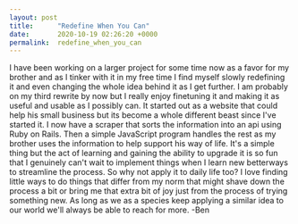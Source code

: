 ```yaml
---
layout: post
title:      "Redefine When You Can"
date:       2020-10-19 02:26:20 +0000
permalink:  redefine_when_you_can
---
```



I have been working on a larger project for some time now as a favor for my brother and as I tinker with it in my free time I find myself slowly redefining it and even changing the whole idea behind it as I get further. I am probably on my third rewrite by now but I really enjoy finetuning it and making it as useful and usable as I possibly can. It started out as a website that could help his small business but its become a whole different beast since I've started it. I now have a scraper that sorts the information into an api using Ruby on Rails. Then a simple JavaScript program handles the rest as my brother uses the information to help support his way of life. It's a simple thing but the act of learning and gaining the ability to upgrade it is so fun that I genuinely can't wait to implement things when I learn new betterways to streamline the process. So why not apply it to daily life too? I love finding little ways to do things that differ from my norm that might shave down the process a bit or bring me that extra bit of joy just from the process of trying something new. As long as we as a species keep applying a similar idea to our world we'll always be able to reach for more.
-Ben
